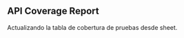 ## API Coverage Report

Actualizando la tabla de cobertura de pruebas desde sheet.
<!-- START_TABLE -->

<!-- END_TABLE -->
